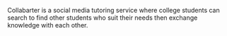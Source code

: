Collabarter is a social media tutoring service where college students can search to find other students who suit their needs then exchange knowledge with each other.
